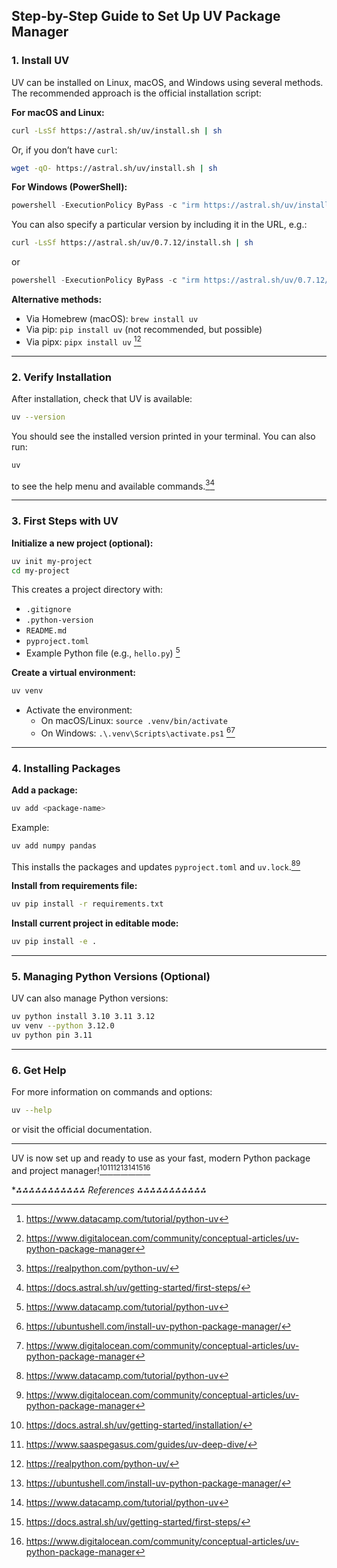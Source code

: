 ## Step-by-Step Guide to Set Up UV Package Manager

### 1. Install UV

UV can be installed on Linux, macOS, and Windows using several methods. The recommended approach is the official installation script:

**For macOS and Linux:**

```bash
curl -LsSf https://astral.sh/uv/install.sh | sh
```

Or, if you don’t have `curl`:

```bash
wget -qO- https://astral.sh/uv/install.sh | sh
```

**For Windows (PowerShell):**

```powershell
powershell -ExecutionPolicy ByPass -c "irm https://astral.sh/uv/install.ps1 | iex"
```

You can also specify a particular version by including it in the URL, e.g.:

```bash
curl -LsSf https://astral.sh/uv/0.7.12/install.sh | sh
```

or

```powershell
powershell -ExecutionPolicy ByPass -c "irm https://astral.sh/uv/0.7.12/install.ps1 | iex"
```

**Alternative methods:**

- Via Homebrew (macOS): `brew install uv`
- Via pip: `pip install uv` (not recommended, but possible)
- Via pipx: `pipx install uv` [^5][^7]

---

### 2. Verify Installation

After installation, check that UV is available:

```bash
uv --version
```

You should see the installed version printed in your terminal.
You can also run:

```bash
uv
```

to see the help menu and available commands.[^3][^6]

---

### 3. First Steps with UV

**Initialize a new project (optional):**

```bash
uv init my-project
cd my-project
```

This creates a project directory with:

- `.gitignore`
- `.python-version`
- `README.md`
- `pyproject.toml`
- Example Python file (e.g., `hello.py`)
[^5]

**Create a virtual environment:**

```bash
uv venv
```

- Activate the environment:
    - On macOS/Linux: `source .venv/bin/activate`
    - On Windows: `.\.venv\Scripts\activate.ps1`
[^4][^7]

---

### 4. Installing Packages

**Add a package:**

```bash
uv add <package-name>
```

Example:

```bash
uv add numpy pandas
```

This installs the packages and updates `pyproject.toml` and `uv.lock`.[^5][^7]

**Install from requirements file:**

```bash
uv pip install -r requirements.txt
```

**Install current project in editable mode:**

```bash
uv pip install -e .
```


---

### 5. Managing Python Versions (Optional)

UV can also manage Python versions:

```bash
uv python install 3.10 3.11 3.12
uv venv --python 3.12.0
uv python pin 3.11
```


---

### 6. Get Help

For more information on commands and options:

```bash
uv --help
```

or visit the official documentation.

---

UV is now set up and ready to use as your fast, modern Python package and project manager![^1][^2][^3][^4][^5][^6][^7]

**⁂⁂⁂⁂⁂⁂⁂⁂⁂⁂⁂ References *⁂⁂⁂⁂⁂⁂⁂⁂⁂⁂⁂**

[^1]: https://docs.astral.sh/uv/getting-started/installation/

[^2]: https://www.saaspegasus.com/guides/uv-deep-dive/

[^3]: https://realpython.com/python-uv/

[^4]: https://ubuntushell.com/install-uv-python-package-manager/

[^5]: https://www.datacamp.com/tutorial/python-uv

[^6]: https://docs.astral.sh/uv/getting-started/first-steps/

[^7]: https://www.digitalocean.com/community/conceptual-articles/uv-python-package-manager

[^8]: https://www.youtube.com/watch?v=JtR7EyMcaWU

[^9]: https://www.youtube.com/watch?v=JeiCxJP7IK4

[^10]: https://www.youtube.com/watch?v=AMdG7IjgSPM

